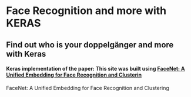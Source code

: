 # Face Recognition and more with KERAS

## Find out who is your doppelgänger and more with Keras

#### Keras implementation of the paper: This site was built using [FaceNet: A Unified Embedding for Face Recognition and Clusterin](https://arxiv.org/abs/1503.03832)


FaceNet: A Unified Embedding for Face Recognition and Clustering
